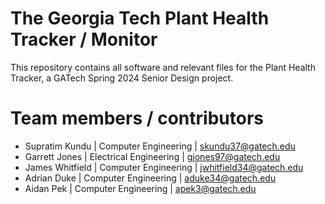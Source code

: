 # The Georgia Tech Plant Health Tracker / Monitor
This repository contains all software and relevant files for the Plant Health Tracker, a GATech Spring 2024 Senior Design project.

# Team members / contributors
* Supratim Kundu  |  Computer Engineering  |  skundu37@gatech.edu 
* Garrett Jones  |  Electrical Engineering  |  gjones97@gatech.edu 
* James Whitfield   |  Computer Engineering  |  jwhitfield34@gatech.edu 
* Adrian Duke  |  Computer Engineering  |  aduke34@gatech.edu 
* Aidan Pek  |  Computer Engineering  |  apek3@gatech.edu 
